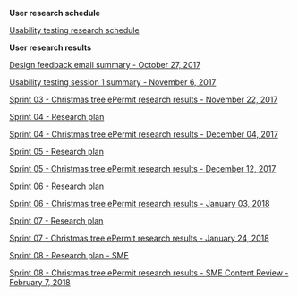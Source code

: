 **User research schedule**

[Usability testing research schedule](wiki/christmas-trees/usability-testing/Sprint-01-Research-testing-schedule)

**User research results**

[Design feedback email summary - October 27, 2017](wiki/christmas-trees/usability-testing/Sprint-01-Design-feedback-email-summary-October-27-2017)

[Usability testing session 1 summary - November 6, 2017](wiki/Sprint-01-Christmas-tree-ePermit-research-results-November-6-2017)

[Sprint 03 - Christmas tree ePermit research results - November 22, 2017](wiki/Sprint-03-Christmas-tree-ePermit-research-results)

[Sprint 04 - Research plan](wiki/Sprint-04-UT-Research-Plan)

[Sprint 04 - Christmas tree ePermit research results - December 04, 2017](wiki/Sprint-04-Christmas-tree-ePermit-research-results)

[Sprint 05 - Research plan](wiki/Sprint-05-UT-Research-Plan)

[Sprint 05 - Christmas tree ePermit research results - December 12, 2017](wiki/Sprint-05-Christmas-tree-ePermit-research-results-December-12-2017)

[Sprint 06 - Research plan](wiki/Sprint-06-UT-Research-Plan)

[Sprint 06 - Christmas tree ePermit research results - January 03, 2018](wiki/Sprint-06-Christmas-tree-ePermit-research-results-January-3-2018)

[Sprint 07 - Research plan](wiki/Sprint-07-UT-Research-Plan)

[Sprint 07 - Christmas tree ePermit research results - January 24, 2018](wiki/Sprint-07-Christmas-tree-ePermit-research-results-January-24-2018)

[Sprint 08 - Research plan - SME](wiki/Sprint-08-UT-Research-Plan-SME)

[Sprint 08 - Christmas tree ePermit research results - SME Content Review - February 7, 2018](wiki/Sprint-08-Christmas-tree-ePermit-research-results-SME-content-review-February-7-2018)
